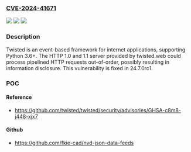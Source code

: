 ### [CVE-2024-41671](https://cve.mitre.org/cgi-bin/cvename.cgi?name=CVE-2024-41671)
![](https://img.shields.io/static/v1?label=Product&message=twisted&color=blue)
![](https://img.shields.io/static/v1?label=Version&message=%3D%20%3C%3D%2024.3.0%20&color=brighgreen)
![](https://img.shields.io/static/v1?label=Vulnerability&message=CWE-444%3A%20Inconsistent%20Interpretation%20of%20HTTP%20Requests%20('HTTP%20Request%2FResponse%20Smuggling')&color=brighgreen)

### Description

Twisted is an event-based framework for internet applications, supporting Python 3.6+. The HTTP 1.0 and 1.1 server provided by twisted.web could process pipelined HTTP requests out-of-order, possibly resulting in information disclosure. This vulnerability is fixed in 24.7.0rc1.

### POC

#### Reference
- https://github.com/twisted/twisted/security/advisories/GHSA-c8m8-j448-xjx7

#### Github
- https://github.com/fkie-cad/nvd-json-data-feeds


